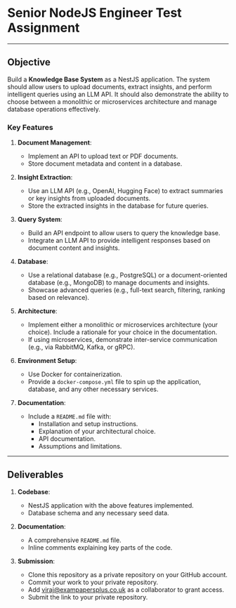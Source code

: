 # Senior NodeJS Engineer Test Assignment

---

## Objective

Build a **Knowledge Base System** as a NestJS application. The system should allow users to upload documents, extract insights, and perform intelligent queries using an LLM API. It should also demonstrate the ability to choose between a monolithic or microservices architecture and manage database operations effectively.

### Key Features

1. **Document Management**:
   - Implement an API to upload text or PDF documents.
   - Store document metadata and content in a database.

2. **Insight Extraction**:
   - Use an LLM API (e.g., OpenAI, Hugging Face) to extract summaries or key insights from uploaded documents.
   - Store the extracted insights in the database for future queries.

3. **Query System**:
   - Build an API endpoint to allow users to query the knowledge base.
   - Integrate an LLM API to provide intelligent responses based on document content and insights.

4. **Database**:
   - Use a relational database (e.g., PostgreSQL) or a document-oriented database (e.g., MongoDB) to manage documents and insights.
   - Showcase advanced queries (e.g., full-text search, filtering, ranking based on relevance).

5. **Architecture**:
   - Implement either a monolithic or microservices architecture (your choice). Include a rationale for your choice in the documentation.
   - If using microservices, demonstrate inter-service communication (e.g., via RabbitMQ, Kafka, or gRPC).

6. **Environment Setup**:
   - Use Docker for containerization.
   - Provide a `docker-compose.yml` file to spin up the application, database, and any other necessary services.

7. **Documentation**:
   - Include a `README.md` file with:
     - Installation and setup instructions.
     - Explanation of your architectural choice.
     - API documentation.
     - Assumptions and limitations.

---

## Deliverables

1. **Codebase**:
   - NestJS application with the above features implemented.
   - Database schema and any necessary seed data.

2. **Documentation**:
   - A comprehensive `README.md` file.
   - Inline comments explaining key parts of the code.

3. **Submission**:
   - Clone this repository as a private repository on your GitHub account.
   - Commit your work to your private repository.
   - Add viraj@exampapersplus.co.uk as a collaborator to grant access.
   - Submit the link to your private repository.
